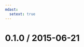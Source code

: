 ```yaml
---
mdast:
  setext: true
---
```


<!--lint disable no-multiple-toplevel-headings -->

0.1.0 / 2015-06-21
==================
